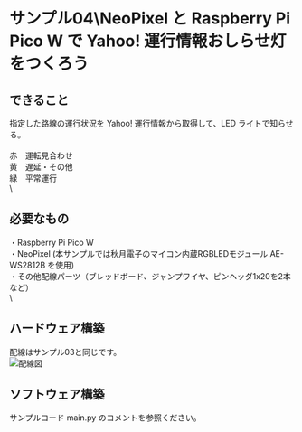 # サンプル04\NeoPixel と Raspberry Pi Pico W で Yahoo! 運行情報おしらせ灯をつくろう

## できること
指定した路線の運行状況を Yahoo! 運行情報から取得して、LED ライトで知らせる。 \
\
赤　運転見合わせ\
黄　遅延・その他\
緑　平常運行\
\
## 必要なもの
・Raspberry Pi Pico W\
・NeoPixel (本サンプルでは秋月電子のマイコン内蔵RGBLEDモジュール AE-WS2812B を使用)\
・その他配線パーツ（ブレッドボード、ジャンプワイヤ、ピンヘッダ1x20を2本 など）\
\
## ハードウェア構築
配線はサンプル03と同じです。\
![配線図](https://github.com/user-attachments/assets/62dce2c3-d421-4cd9-8903-2a711e0763c0)

## ソフトウェア構築
サンプルコード main.py のコメントを参照ください。

